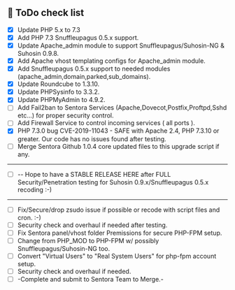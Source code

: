 ## 📑 ToDo check list
- [x]  Update PHP 5.x to 7.3
- [x]  Add PHP 7.3 Snuffleupagus 0.5.x support.
- [x]  Update Apache_admin module to support Snuffleupagus/Suhosin-NG & Suhosin 0.9.8.
- [x]  Add Apache vhost templating configs for Apache_admin module.
- [x]  Add Snuffleupagus 0.5.x support to needed modules (apache_admin,domain,parked,sub_domains).
- [x]  Update Roundcube to 1.3.10.
- [x]  Update PHPSysinfo to 3.3.2.
- [x]  Update PHPMyAdmin to 4.9.2.
- [ ]  Add Fail2ban to Sentora Services (Apache,Dovecot,Postfix,Proftpd,Sshd etc...) for proper security control.
- [ ]  Add Firewall Service to control incoming services ( all ports ).
- [x]  PHP 7.3.0 bug CVE-2019-11043 - SAFE with Apache 2.4, PHP 7.3.10 or greater. Our code has no issues found after testing.
- [ ]  Merge Sentora Github 1.0.4 core updated files to this upgrade script if any.
----------------------------------------------------------------------------------------
- [ ]  -- Hope to have a STABLE RELEASE HERE after FULL Security/Penetration testing for Suhosin 0.9.x/Snuffleupagus 0.5.x recoding :-) 
----------------------------------------------------------------------------------------
- [ ]  Fix/Secure/drop zsudo issue if possible or recode with script files and cron. :-)
- [ ]  Security check and overhaul if needed after testing.
- [ ]  Fix Sentora panel/vhost folder Premissions for secure PHP-FPM setup.
- [ ]  Change from PHP_MOD to PHP-FPM w/ possibly Snuffleupagus/Suhosin-NG too.
- [ ]  Convert "Virtual Users" to "Real System Users" for php-fpm account setup.
- [ ]  Security check and overhaul if needed.
- [ ]  -Complete and submit to Sentora Team to Merge.-
